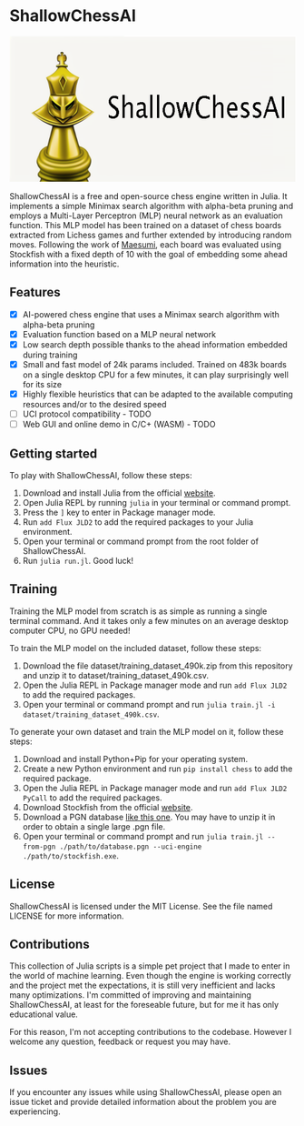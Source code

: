 # ShallowChessAI

<p align="center">
    <!--
    ![ShallowChessAI](assets/logo.png)
    -->
    <img height="256px" src="assets/logo.png"/>
</p>

ShallowChessAI is a free and open-source chess engine written in Julia. It implements a simple Minimax search algorithm with alpha-beta pruning and employs a Multi-Layer Perceptron (MLP) neural network as an evaluation function. This MLP model has been trained on a dataset of chess boards extracted from Lichess games and further extended by introducing random moves. Following the work of [Maesumi](https://arxiv.org/abs/2007.02130v1), each board was evaluated using Stockfish with a fixed depth of 10 with the goal of embedding some ahead information into the heuristic.

Features
--------

- [x] AI-powered chess engine that uses a Minimax search algorithm with alpha-beta pruning
- [x] Evaluation function based on a MLP neural network
- [x] Low search depth possible thanks to the ahead information embedded during training
- [x] Small and fast model of 24k params included. Trained on 483k boards on a single desktop CPU for a few minutes, it can play surprisingly well for its size
- [x] Highly flexible heuristics that can be adapted to the available computing resources and/or to the desired speed
- [ ] UCI protocol compatibility - TODO
- [ ] Web GUI and online demo in C/C+ (WASM) - TODO

Getting started
---------------

To play with ShallowChessAI, follow these steps:

1. Download and install Julia from the official [website](https://julialang.org/downloads/).
2. Open Julia REPL by running `julia` in your terminal or command prompt.
3. Press the `]` key to enter in Package manager mode.
4. Run `add Flux JLD2` to add the required packages to your Julia environment.
5. Open your terminal or command prompt from the root folder of ShallowChessAI.
6. Run `julia run.jl`. Good luck!

Training
--------

Training the MLP model from scratch is as simple as running a single terminal command. And it takes only a few minutes on an average desktop computer CPU, no GPU needed!

To train the MLP model on the included dataset, follow these steps:
1. Download the file dataset/training_dataset_490k.zip from this repository and unzip it to dataset/training_dataset_490k.csv.
2. Open the Julia REPL in Package manager mode and run `add Flux JLD2` to add the required packages.
3. Open your terminal or command prompt and run `julia train.jl -i dataset/training_dataset_490k.csv`.

To generate your own dataset and train the MLP model on it, follow these steps:
1. Download and install Python+Pip for your operating system.
2. Create a new Python environment and run `pip install chess` to add the required package.
3. Open the Julia REPL in Package manager mode and run `add Flux JLD2 PyCall` to add the required packages.
4. Download Stockfish from the official [website](https://stockfishchess.org/download/).
5. Download a PGN database [like this one](https://database.lichess.org/standard/lichess_db_standard_rated_2013-01.pgn.zst). You may have to unzip it in order to obtain a single large .pgn file.
6. Open your terminal or command prompt and run `julia train.jl --from-pgn ./path/to/database.pgn --uci-engine ./path/to/stockfish.exe`.

License
-------

ShallowChessAI is licensed under the MIT License. See the file named LICENSE for more information.

Contributions
-------------

This collection of Julia scripts is a simple pet project that I made to enter in the world of machine learning. Even though the engine is working correctly and the project met the expectations, it is still very inefficient and lacks many optimizations. I'm committed of improving and maintaining ShallowChessAI, at least for the foreseable future, but for me it has only educational value.

For this reason, I'm not accepting contributions to the codebase. However I welcome any question, feedback or request you may have.

Issues
------

If you encounter any issues while using ShallowChessAI, please open an issue ticket and provide detailed information about the problem you are experiencing.
